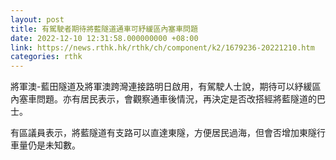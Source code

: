 ```yaml
---
layout: post
title: 有駕駛者期待將藍隧道通車可紓緩區內塞車問題
date: 2022-12-10 12:31:58.000000000 +08:00
link: https://news.rthk.hk/rthk/ch/component/k2/1679236-20221210.htm
categories: rthk
---
```


將軍澳-藍田隧道及將軍澳跨灣連接路明日啟用，有駕駛人士說，期待可以紓緩區內塞車問題。亦有居民表示，會觀察通車後情況，再決定是否改搭經將藍隧道的巴士。

有區議員表示，將藍隧道有支路可以直達東隧，方便居民過海，但會否增加東隧行車量仍是未知數。
